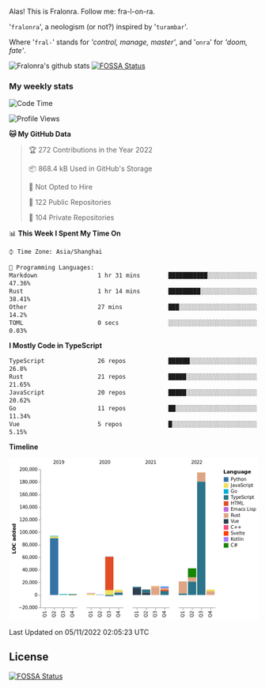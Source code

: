 Alas! This is Fralonra. Follow me: fra-l-on-ra.

'`fralonra`', a neologism (or not?) inspired by '`turambar`'.

Where '`fral-`' stands for *'control, manage, master'*, and '`onra`' for *'doom, fate'*.

![Fralonra's github stats](https://github-readme-stats.vercel.app/api?username=fralonra)
[![FOSSA Status](https://app.fossa.com/api/projects/git%2Bgithub.com%2Ffralonra%2Ffralonra.svg?type=shield)](https://app.fossa.com/projects/git%2Bgithub.com%2Ffralonra%2Ffralonra?ref=badge_shield)

### My weekly stats

<!--START_SECTION:waka-->
![Code Time](http://img.shields.io/badge/Code%20Time-3%2C065%20hrs%2015%20mins-blue)

![Profile Views](http://img.shields.io/badge/Profile%20Views-1-blue)

**🐱 My GitHub Data** 

> 🏆 272 Contributions in the Year 2022
 > 
> 📦 868.4 kB Used in GitHub's Storage 
 > 
> 🚫 Not Opted to Hire
 > 
> 📜 122 Public Repositories 
 > 
> 🔑 104 Private Repositories  
 > 
📊 **This Week I Spent My Time On** 

```text
⌚︎ Time Zone: Asia/Shanghai

💬 Programming Languages: 
Markdown                 1 hr 31 mins        ███████████░░░░░░░░░░░░░░   47.36% 
Rust                     1 hr 14 mins        █████████░░░░░░░░░░░░░░░░   38.41% 
Other                    27 mins             ███░░░░░░░░░░░░░░░░░░░░░░   14.2% 
TOML                     0 secs              ░░░░░░░░░░░░░░░░░░░░░░░░░   0.03%

```

**I Mostly Code in TypeScript** 

```text
TypeScript               26 repos            ██████░░░░░░░░░░░░░░░░░░░   26.8% 
Rust                     21 repos            █████░░░░░░░░░░░░░░░░░░░░   21.65% 
JavaScript               20 repos            █████░░░░░░░░░░░░░░░░░░░░   20.62% 
Go                       11 repos            ██░░░░░░░░░░░░░░░░░░░░░░░   11.34% 
Vue                      5 repos             █░░░░░░░░░░░░░░░░░░░░░░░░   5.15%

```


**Timeline**

![Chart not found](https://raw.githubusercontent.com/fralonra/fralonra/master/charts/bar_graph.png) 


 Last Updated on 05/11/2022 02:05:23 UTC
<!--END_SECTION:waka-->

## License
[![FOSSA Status](https://app.fossa.com/api/projects/git%2Bgithub.com%2Ffralonra%2Ffralonra.svg?type=large)](https://app.fossa.com/projects/git%2Bgithub.com%2Ffralonra%2Ffralonra?ref=badge_large)